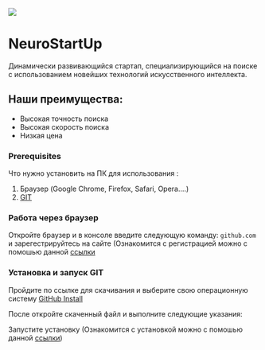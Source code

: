 ![](https://i.imgur.com/IZORWiI.png)

# NeuroStartUp

Динамически развивающийся стартап, специализирующийся на поиске с использованием новейших технологий искусственного интеллекта.

## Наши преимущества:
* Высокая точность поиска
* Высокая скорость поиска
* Низкая цена



### Prerequisites

Что нужно установить на ПК для использования :


1. Браузер (Google Chrome, Firefox, Safari, Opera....)
2. [GIT](https://github.com)


### Работа через браузер

Откройте браузер и в консоле введите следующую команду: `github.com` и зарегестрируйтесь на сайте (Ознакомится с регистрацией можно с помошью данной [ссылки](https://git-scm.com/book/ru/v2/GitHub-%D0%9D%D0%B0%D1%81%D1%82%D1%80%D0%BE%D0%B9%D0%BA%D0%B0-%D0%B8-%D0%BA%D0%BE%D0%BD%D1%84%D0%B8%D0%B3%D1%83%D1%80%D0%B0%D1%86%D0%B8%D1%8F-%D1%83%D1%87%D0%B5%D1%82%D0%BD%D0%BE%D0%B9-%D0%B7%D0%B0%D0%BF%D0%B8%D1%81%D0%B8)

### Установка и запуск GIT

Пройдите по ссылке для скачивания и выберите свою операционную систему [GitHub Install](https://git-scm.com/downloads)

После откройте скаченный файл и выполните следующие указания:
  
  
 Запустите установку (Ознакомится с установкой можно с помошью данной [ссылки](https://git-scm.com/book/ru/v2/%D0%92%D0%B2%D0%B5%D0%B4%D0%B5%D0%BD%D0%B8%D0%B5-%D0%A3%D1%81%D1%82%D0%B0%D0%BD%D0%BE%D0%B2%D0%BA%D0%B0-Git))